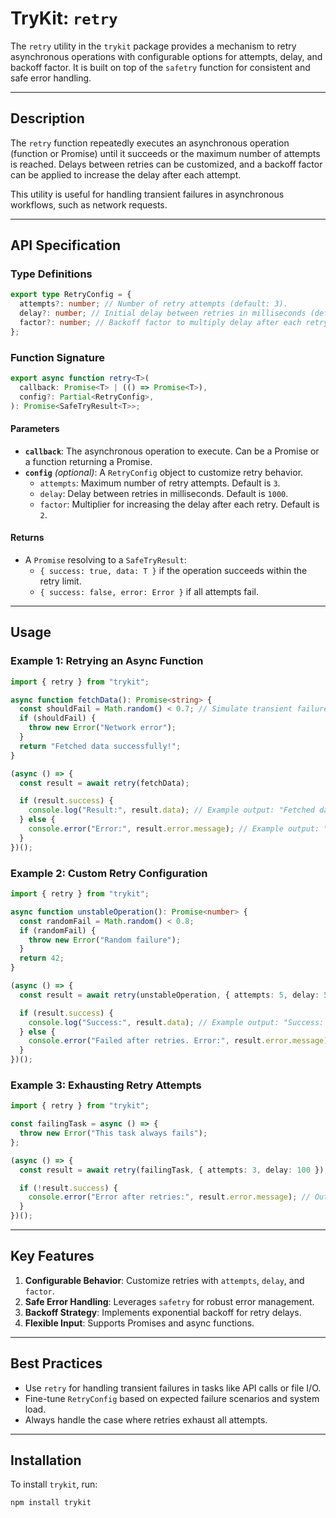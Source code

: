 # TryKit: **`retry`**

The `retry` utility in the `trykit` package provides a mechanism to retry asynchronous operations with configurable options for attempts, delay, and backoff factor. It is built on top of the `safetry` function for consistent and safe error handling.

---

## Description

The `retry` function repeatedly executes an asynchronous operation (function or Promise) until it succeeds or the maximum number of attempts is reached. Delays between retries can be customized, and a backoff factor can be applied to increase the delay after each attempt.

This utility is useful for handling transient failures in asynchronous workflows, such as network requests.

---

## API Specification

### Type Definitions

```typescript
export type RetryConfig = {
  attempts?: number; // Number of retry attempts (default: 3).
  delay?: number; // Initial delay between retries in milliseconds (default: 1000).
  factor?: number; // Backoff factor to multiply delay after each retry (default: 2).
};
```

### Function Signature

```typescript
export async function retry<T>(
  callback: Promise<T> | (() => Promise<T>),
  config?: Partial<RetryConfig>,
): Promise<SafeTryResult<T>>;
```

#### Parameters

- **`callback`**: The asynchronous operation to execute. Can be a Promise or a function returning a Promise.
- **`config`** _(optional)_: A `RetryConfig` object to customize retry behavior.
  - `attempts`: Maximum number of retry attempts. Default is `3`.
  - `delay`: Delay between retries in milliseconds. Default is `1000`.
  - `factor`: Multiplier for increasing the delay after each retry. Default is `2`.

#### Returns

- A `Promise` resolving to a `SafeTryResult`:
  - `{ success: true, data: T }` if the operation succeeds within the retry limit.
  - `{ success: false, error: Error }` if all attempts fail.

---

## Usage

### Example 1: Retrying an Async Function

```typescript
import { retry } from "trykit";

async function fetchData(): Promise<string> {
  const shouldFail = Math.random() < 0.7; // Simulate transient failure
  if (shouldFail) {
    throw new Error("Network error");
  }
  return "Fetched data successfully!";
}

(async () => {
  const result = await retry(fetchData);

  if (result.success) {
    console.log("Result:", result.data); // Example output: "Fetched data successfully!"
  } else {
    console.error("Error:", result.error.message); // Example output: "Error: Network error"
  }
})();
```

### Example 2: Custom Retry Configuration

```typescript
import { retry } from "trykit";

async function unstableOperation(): Promise<number> {
  const randomFail = Math.random() < 0.8;
  if (randomFail) {
    throw new Error("Random failure");
  }
  return 42;
}

(async () => {
  const result = await retry(unstableOperation, { attempts: 5, delay: 500, factor: 1.5 });

  if (result.success) {
    console.log("Success:", result.data); // Example output: "Success: 42"
  } else {
    console.error("Failed after retries. Error:", result.error.message);
  }
})();
```

### Example 3: Exhausting Retry Attempts

```typescript
import { retry } from "trykit";

const failingTask = async () => {
  throw new Error("This task always fails");
};

(async () => {
  const result = await retry(failingTask, { attempts: 3, delay: 100 });

  if (!result.success) {
    console.error("Error after retries:", result.error.message); // Output: "Error after retries: This task always fails"
  }
})();
```

---

## Key Features

1. **Configurable Behavior**: Customize retries with `attempts`, `delay`, and `factor`.
2. **Safe Error Handling**: Leverages `safetry` for robust error management.
3. **Backoff Strategy**: Implements exponential backoff for retry delays.
4. **Flexible Input**: Supports Promises and async functions.

---

## Best Practices

- Use `retry` for handling transient failures in tasks like API calls or file I/O.
- Fine-tune `RetryConfig` based on expected failure scenarios and system load.
- Always handle the case where retries exhaust all attempts.

---

## Installation

To install `trykit`, run:

```bash
npm install trykit
```
